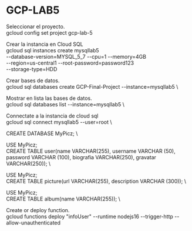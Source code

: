 # GCP-LAB5

Seleccionar el proyecto. \
gcloud config set project gcp-lab-5

Crear la instancia en Cloud SQL \
gcloud sql instances create mysqllab5 \
    --database-version=MYSQL_5_7 --cpu=1 --memory=4GB \
    --region=us-central1 --root-password=password123 \
    --storage-type=HDD


Crear bases de datos. \
gcloud sql databases create GCP-Final-Project --instance=mysqllab5 \

Mostrar en lista las bases de datos. \
gcloud sql databases list --instance=mysqllab5 \

Connectate a la instancia de cloud sql \
gcloud sql connect mysqllab5 --user=root \

CREATE DATABASE MyPicz; \

USE MyPicz; \
CREATE TABLE user(name VARCHAR(255), username VARCHAR (50), password VARCHAR (100), biografia VARCHAR(250), gravatar VARCHAR(250)); \


USE MyPicz; \
CREATE TABLE picture(url VARCHAR(255), description VARCHAR (300)); \


USE MyPicz; \
CREATE TABLE album(name VARCHAR(255)); \

Create or deploy function. \
gcloud functions deploy "infoUser" --runtime nodejs16 --trigger-http --allow-unauthenticated

